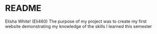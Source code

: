 # README


Elisha White! (Eli460)
The purpose of my project was to create my first website demonstrating my knowledge of the skills 
I learned this semester

